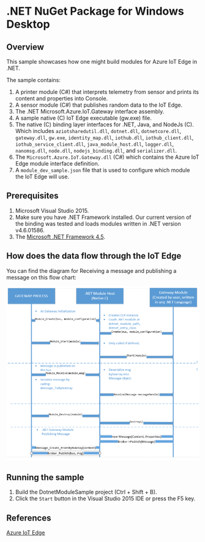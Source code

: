 .NET NuGet Package for Windows Desktop
===============================

Overview
--------

This sample showcases how one might build modules for Azure IoT Edge in .NET.

The sample contains:

1. A printer module (C#) that interprets telemetry from sensor and prints its content and properties into Console.
2. A sensor module (C#) that publishes random data to the IoT Edge.
3. The .NET Microsoft.Azure.IoT.Gateway interface assembly.
4. A sample native (C) IoT Edge executable (gw.exe) file.
5. The native (C) binding layer interfaces for .NET, Java, and NodeJs (C). Which includes `aziotsharedutil.dll`, `dotnet.dll`, `dotnetcore.dll`, `gateway.dll`, `gw.exe`, `identity_map.dll`, `iothub.dll`, `iothub_client.dll`, `iothub_service_client.dll`, `java_module_host.dll`, `logger.dll`, `nanomsg.dll`, `node.dll`, `nodejs_binding.dll`, and `serializer.dll`.
6. The `Microsoft.Azure.IoT.Gateway.dll` (C#) which contains the Azure IoT Edge module interface definition.
7. A `module_dev_sample.json` file that is used to configure which module the IoT Edge will use.

Prerequisites
--------------
1. Microsoft Visual Studio 2015.
2. Make sure you have .NET Framework installed. Our current version of the binding was tested and loads modules written in .NET version v4.6.01586.
3. The [Microsoft .NET Framework 4.5](https://www.microsoft.com/en-us/download/details.aspx?id=30653).

How does the data flow through the IoT Edge
------------------------------------------
You can find the diagram for Receiving a message and publishing a message on this flow chart:

![](./images/flow_chart.png)

Running the sample
------------------
1. Build the DotnetModuleSample project (Ctrl + Shift + B).
2. Click the `Start` button in the Visual Studio 2015 IDE or press the F5 key.

References
------------------
[Azure IoT Edge](https://azure.microsoft.com/campaigns/iot-edge/)